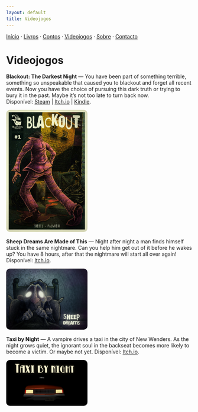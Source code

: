 ```yaml
---
layout: default
title: Videojogos
---
```

[Início](index.md) · [Livros](livros.md) · [Contos](contos.md) · [Videojogos](videojogos.md) · [Sobre](sobre.md) · [Contacto](contacto.md)

# Videojogos

**Blackout: The Darkest Night** — You have been part of something terrible, something so unspeakable that caused you to blackout and forget all recent events. Now you have the choice of pursuing this dark truth or trying to bury it in the past.
Maybe it’s not too late to turn back now.  
Disponível: [Steam]([#](https://store.steampowered.com/app/875400/Blackout_The_Darkest_Night/)) | [Itch.io]([#](https://minichimera.itch.io/blackout)) | [Kindle](https://www.amazon.com/dp/B08BSRRHCD).

<img src="/assets/img/blackout.jpg"
     style="width:220px; height:auto; border-radius:10px;">
  
**Sheep Dreams Are Made of This** — Night after night a man finds himself stuck in the same nightmare. Can you help him get out of it before he wakes up? You have 8 hours, after that the nightmare will start all over again!  
Disponível: [Itch.io](https://minichimera.itch.io/sheep-dreams-are-made-of-this).

<img src="/assets/img/sheepdreams.jpg"
     style="width:220px; height:auto; border-radius:10px;">

**Taxi by Night** — A vampire drives a taxi in the city of New Wenders. As the night grows quiet, the ignorant soul in the backseat becomes more likely to become a victim. Or maybe not yet.
Disponível: [Itch.io]([https://minichimera.itch.io/sheep-dreams-are-made-of-this](https://minichimera.itch.io/taxi-by-night)).

<img src="/assets/img/taxibynight.png"
     style="width:220px; height:auto; border-radius:10px;">
<!--
Sugestão de organização:
- Para publicar o conto completo, crie um ficheiro novo, por exemplo `conto-titulo.md`,
  e ligue o link "na web" acima para esse ficheiro.
- Se preferir PDFs, carregue o ficheiro na pasta /assets (crie-a) e aponte o link.
-->
